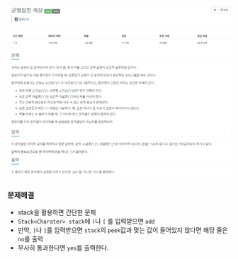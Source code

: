 ![img.png](../_image/균형잡힌_세상.png)

### 문제해결
- stack을 활용하면 간단한 문제
- `Stack<Charater> stack`에 `(`나 `[` 를 입력받으면 `add`
- 만약, `)`나 `]`를 입력받으면 `stack`의 `peek`값과 맞는 값이 들어있지 않다면 해당 줄은 `no`를 출력
- 무사히 통과한다면 `yes`를 출력한다.
